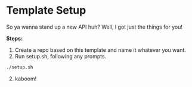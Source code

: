# Template Setup

So ya wanna stand up a new API huh? Well, I got just the things for you!

**Steps:**
1. Create a repo based on this template and name it whatever you want.
1. Run setup.sh, following any prompts.
```bash
./setup.sh
```
2. kaboom!
